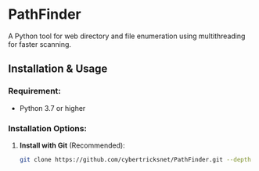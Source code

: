 # PathFinder

A Python tool for web directory and file enumeration using multithreading for faster scanning.

## Installation & Usage

### Requirement:
- Python 3.7 or higher

### Installation Options:

1. **Install with Git** (Recommended):
   ```bash
   git clone https://github.com/cybertricksnet/PathFinder.git --depth 1
